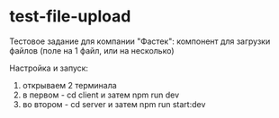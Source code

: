 # test-file-upload
Тестовое задание для компании "Фастек": компонент для загрузки файлов (поле на 1 файл, или на несколько)

Настройка и запуск:
1. открываем 2 терминала
2. в первом - cd client и затем npm run dev
3. во втором - cd server и затем npm run start:dev
